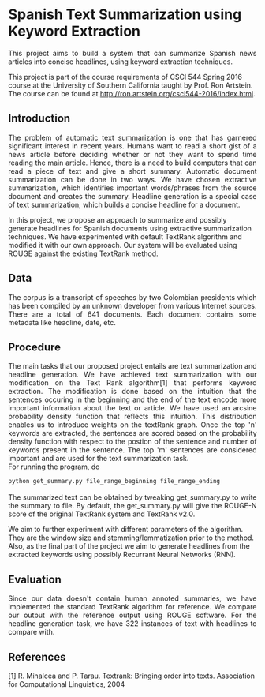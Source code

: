 # Spanish Text Summarization using Keyword Extraction
<p align="justify">
This project aims to build a system that can summarize Spanish news articles into concise headlines, using keyword extraction techniques.

This project is part of the course requirements of CSCI 544 Spring 2016 course at the University of Southern California taught by Prof. Ron Artstein. The course can be found at http://ron.artstein.org/csci544-2016/index.html.
</p>

<h2> Introduction </h2>
<p align="justify">
The problem of automatic text summarization is one that has garnered significant interest in recent years. Humans want to read a short gist of a news article before deciding whether or not they want to spend time reading the main article. Hence, there is a need to build computers that can read a piece of text and give a short summary. Automatic document summarization can be done in two ways. We have chosen extractive summarization, which identifies important words/phrases from the source document and creates the summary. Headline generation is a special case of text summarization, which builds a concise headline for a document.

In this project, we propose an approach to summarize and possibly generate headlines for Spanish documents using extractive
summarization techniques. We have experimented with default TextRank algorithm and modified it with our own approach. Our system will be evaluated using ROUGE against the existing TextRank method. 
</p>

<h2> Data </h2>
<p align="justify">
The corpus is a transcript of speeches by two Colombian presidents which has been compiled by an unknown developer from various Internet sources. There are a total of 641 documents. Each document contains some metadata like headline, date, etc.
</p>

<h2> Procedure </h2>
<p align="justify">
The main tasks that our proposed project entails are text
summarization and headline generation. We have achieved
text summarization with our modification on the Text Rank algorithm[1] that performs keyword extraction.
The modification is done based on the intuition that the sentences occuring in the beginning and the end of the text encode more important information about the text or article. We have used an arcsine probability density function that reflects this intuition. This distribution enables us to introduce weights on the textRank graph. Once the top 'n' keywords are extracted, the sentences are scored based on the probability density function with respect to the postion of the sentence and number of keywords present in the sentence. The top 'm' sentences are considered important and are used for the text summarization task.

<br/>
For running the program, do
<br/>
<code>
python get_summary.py file_range_beginning file_range_ending
</code>
<br/>
The summarized text can be obtained by tweaking get_summary.py to write the summary to file. By default, the get_summary.py will give the ROUGE-N score of the original TextRank system and TextRank v2.0.
<br/>

We aim to further experiment with different parameters of the algorithm. They are the window size and stemming/lemmatization prior to the method. Also, as the final part of the project we aim to generate headlines from the extracted keywords using possibly Recurrant Neural Networks (RNN).
</p>

<h2> Evaluation </h2>
<p align="justify">
Since our data doesn't contain human annoted summaries, we have implemented the standard TextRank algorithm for reference. We compare our output with the reference output using ROUGE software. For the headline generation task, we have 322 instances of text with headlines to compare with.
</p>

<h2> References </h2>
[1] R. Mihalcea and P. Tarau. Textrank: Bringing order into texts. Association for Computational Linguistics, 2004
